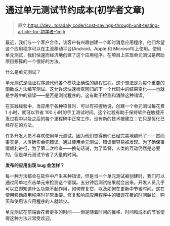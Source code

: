 # 通过单元测试节约成本(初学者文章)

> 原文:[https://dev . to/adaly coder/cost-savings-through-unit-testing-article-for-初学者-1mjh](https://dev.to/adalycoder/cost-savings-through-unit-testing-article-for-beginners-1mjh)

最近，我们与一个客户合作，该客户有兴趣创建一个即时消息应用程序。他们希望这个应用程序可以在主流移动平台(Android、Apple 和 Microsoft)上使用。使用单元测试，我们快速而经济地创建了这个应用程序。在项目上实现单元测试是帮助项目预算的一个很好的方法。

什么是单元测试？

单元测试是验证程序源代码各个模块正确性的编程过程。这个想法是为每个重要的函数或方法编写测试。这允许您快速检查回归的下一个代码中的结果变化——也就是字段中的错误——是否是测试程序的。这有助于检测和消除这种错误。

在实践经验中，当应用于各种项目时，可以有把握地说，创建一个单元测试每花费 1 小时，就可以节省 100 小时的手工测试时间。这个过程有助于保持软件在敏捷开发过程中以及之后的每个里程碑中正常工作。没有新的技术被建立；它只是优化已经存在的方法。

许多开发人员不喜欢使用单元测试，因为他们觉得他们已经完美地编码了——然而事实是，人类确实会犯错误。通过使用单元测试，错误很容易被发现。为了确保事情顺利进行，为了第二次检查——换句话说，为了监督，人类的互动仍然是必要的。但是单元测试节省了大量的时间。

**发布的应用出现 bug 会怎样？**

每一种方法都会在软件中产生某种错误，但是当一个单元测试被创建时，我们可以通过简单地点击单元来检测这个错误。五分钟后测试结果就会出来。开发人员几乎可以立即知道什么功能不起作用，如何修复它，以及如何在更新中节省时间。这在使用移动应用程序时非常重要。修复和响应应用程序中的错误花费的时间越长，购买和使用该应用程序的人就越少。

单元测试在前端会花费更多的时间——但是随着时间的推移，时间和成本的节省使得这种方法非常受欢迎。